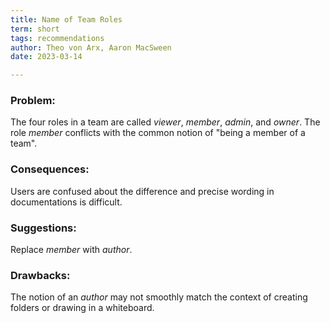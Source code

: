 ```yaml
---
title: Name of Team Roles
term: short
tags: recommendations
author: Theo von Arx, Aaron MacSween
date: 2023-03-14

---
```


### Problem:

The four roles in a team are called *viewer*, *member*, *admin*, and
*owner*. The role *member* conflicts with the common notion of "being a
member of a team".

### Consequences:

Users are confused about the difference and precise wording in
documentations is difficult.

### Suggestions:

Replace *member* with *author*.

### Drawbacks:

The notion of an *author* may not smoothly match the context of creating
folders or drawing in a whiteboard.
